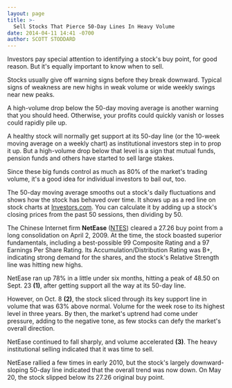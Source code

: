 ```yaml
---
layout: page
title: >-
  Sell Stocks That Pierce 50-Day Lines In Heavy Volume
date: 2014-04-11 14:41 -0700
author: SCOTT STODDARD
---
```





Investors pay special attention to identifying a stock's buy point, for good reason. But it's equally important to know when to sell.


Stocks usually give off warning signs before they break downward. Typical signs of weakness are new highs in weak volume or wide weekly swings near new peaks.


A high-volume drop below the 50-day moving average is another warning that you should heed. Otherwise, your profits could quickly vanish or losses could rapidly pile up.


A healthy stock will normally get support at its 50-day line (or the 10-week moving average on a weekly chart) as institutional investors step in to prop it up. But a high-volume drop below that level is a sign that mutual funds, pension funds and others have started to sell large stakes.


Since these big funds control as much as 80% of the market's trading volume, it's a good idea for individual investors to bail out, too.


The 50-day moving average smooths out a stock's daily fluctuations and shows how the stock has behaved over time. It shows up as a red line on stock charts at [Investors.com](http://research.investors.com/ibd-charts.aspx?cht=pvc&type=daily&symbol=0NDQC). You can calculate it by adding up a stock's closing prices from the past 50 sessions, then dividing by 50.


The Chinese Internet firm **NetEase** ([NTES](https://research.investors.com/quote.aspx?symbol=NTES)) cleared a 27.26 buy point from a long consolidation on April 2, 2009. At the time, the stock boasted superior fundamentals, including a best-possible 99 Composite Rating and a 97 Earnings Per Share Rating. Its Accumulation/Distribution Rating was B+, indicating strong demand for the shares, and the stock's Relative Strength line was hitting new highs.


NetEase ran up 78% in a little under six months, hitting a peak of 48.50 on Sept. 23 **(1)**, after getting support all the way at its 50-day line.


However, on Oct. 8 **(2)**, the stock sliced through its key support line in volume that was 63% above normal. Volume for the week rose to its highest level in three years. By then, the market's uptrend had come under pressure, adding to the negative tone, as few stocks can defy the market's overall direction.


NetEase continued to fall sharply, and volume accelerated **(3)**. The heavy institutional selling indicated that it was time to sell.


NetEase rallied a few times in early 2010, but the stock's largely downward-sloping 50-day line indicated that the overall trend was now down. On May 20, the stock slipped below its 27.26 original buy point.




